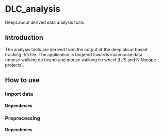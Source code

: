 # DLC_analysis
DeepLabcut derived data analysis tools 

## Introduction
The analysis tools are derived from the output of the deeplabcut based tracking .h5 file. 
The application is targeted towards locomouse data (mouse walking on beam) and mouse walking on wheel (fUS and NINscope projects). 

## How to use
### Import data 
#### Dependecies
### Preprocessing
#### Dependecies
